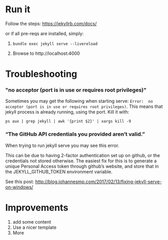 # Run it

Follow the steps: https://jekyllrb.com/docs/

or if all pre-reqs are installed, simply: 

1. `bundle exec jekyll serve --livereload`

2. Browse to http://localhost:4000


# Troubleshooting

### "no acceptor (port is in use or requires root privileges)"

Sometimes you may get the following when starting serve: `Error:  no acceptor (port is in use or requires root privileges)`. This means that jekyll process is already running, using the port. Kill it with:

`ps aux | grep jekyll | awk '{print $2}' | xargs kill -9`


### “The GitHub API credentials you provided aren’t valid.”

When trying to run jekyll serve you may see this error.

This can be due to having 2-factor authentication set up on github, or the credentials not stored otherwise. The easiest fix for this is to generate a unique Personal Access token through github’s website, and store that in the JEKYLL_GITHUB_TOKEN environment variable.

See this post: http://blog.johannesmp.com/2017/02/13/fixing-jekyll-serve-on-windows/


# Improvements

1. add some content
1. Use a nicer template
1. More